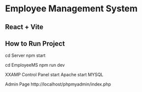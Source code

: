 # Employee Management System
## React + Vite

## How to Run Project
cd Server
npm start

cd EmployeeMS
npm run dev

XXAMP Control Panel
start Apache
start MYSQL

Admin Page
http://localhost/phpmyadmin/index.php
